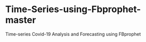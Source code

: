 # Time-Series-using-Fbprophet-master
 Time-series Covid-19 Analysis and Forecasting using FBprophet
